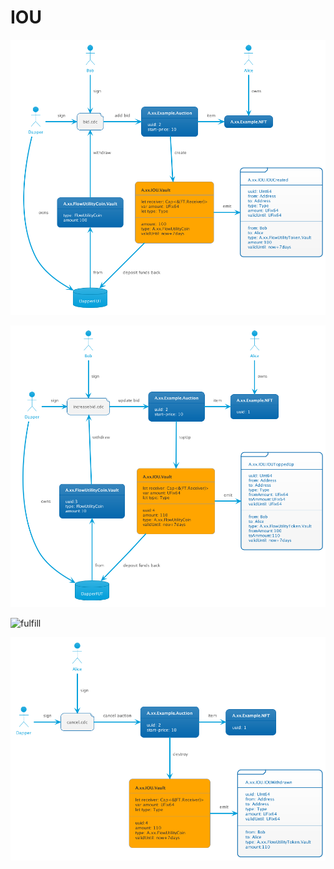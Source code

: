 # IOU

![bid](out/bid/bid.png)

![increaseBid](out/increaseBid/increaseBid.png)

![fulfill](out/fulfillBid/fulfillBid.png.png)

![cancel](out/cancelBid/cancelBid.png)
